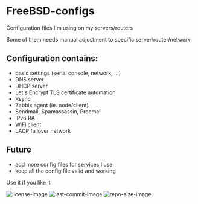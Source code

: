 # FreeBSD-configs
Configuration files I'm using on my servers/routers

Some of them needs manual adjustment to specific server/router/network.


Configuration contains:
---
- basic settings (serial console, network, ...)
- DNS server
- DHCP server
- Let's Encrypt TLS certificate automation
- Rsync
- Zabbix agent (ie. node/client)
- Sendmail, Spamassassin, Procmail
- IPv6 RA
- WiFi client
- LACP failover network


Future
---
 - add more config files for services I use
 - keep all the config file valid and working


Use it if you like it

![license-image](https://img.shields.io/github/license/remetremet/FreeBSD-configs?style=plastic)
![last-commit-image](https://img.shields.io/github/last-commit/remetremet/FreeBSD-configs?style=plastic)
![repo-size-image](https://img.shields.io/github/repo-size/remetremet/FreeBSD-configs?style=plastic)
